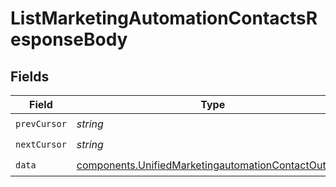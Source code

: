 # ListMarketingAutomationContactsResponseBody


## Fields

| Field                                                                                                                      | Type                                                                                                                       | Required                                                                                                                   | Description                                                                                                                |
| -------------------------------------------------------------------------------------------------------------------------- | -------------------------------------------------------------------------------------------------------------------------- | -------------------------------------------------------------------------------------------------------------------------- | -------------------------------------------------------------------------------------------------------------------------- |
| `prevCursor`                                                                                                               | *string*                                                                                                                   | :heavy_check_mark:                                                                                                         | N/A                                                                                                                        |
| `nextCursor`                                                                                                               | *string*                                                                                                                   | :heavy_check_mark:                                                                                                         | N/A                                                                                                                        |
| `data`                                                                                                                     | [components.UnifiedMarketingautomationContactOutput](../../models/components/unifiedmarketingautomationcontactoutput.md)[] | :heavy_check_mark:                                                                                                         | N/A                                                                                                                        |